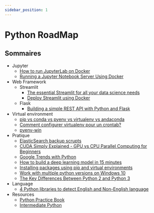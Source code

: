 ```yaml
---
sidebar_position: 1
---
```


Python RoadMap
===============

## Sommaires

- Jupyter
	+ [How to run JupyterLab on Docker](./)
	+ [Running a Jupyter Notebook Server Using Docker](./)
- Web Framework
	+ Streamlit
		- [The essential Streamlit for all your data science needs](./)
		- [Deploy Streamlit using Docker](./)
	+ Flask
		- [Building a simple REST API with Python and Flask](./)
- Virtual environment
	+ [pip vs conda vs pyenv vs virtualenv vs andaconda](./)
	+ [Comment configurer virtualenv pour un crontab?](./)
	+ [pyenv-win](./)
- Pratique
	+ [ElasticSearch backup scrupts](./)
	+ [CUDA Simply Explained - GPU vs CPU Parallel Computing for Beginners](./)
	+ [Google Trends with Python](./)
	+ [How to build a deep learning model in 15 minutes](./)
	+ [Installing packages using pip and virtual environments](./)
	+ [Work with multiple python versions on Windows 10](./)
	+ [The Key Differences Between Python 2 and Python 3](./)
- Language
	+ [4 Python libraries to detect English and Non-English language](./)
- Resources
	+ [Python Practice Book](https://anandology.com/python-practice-book/getting-started.html)
	+ [Intermediate Python](https://buildmedia.readthedocs.org/media/pdf/intermediatepythongithubio/latest/intermediatepythongithubio.pdf)